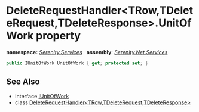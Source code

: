 # DeleteRequestHandler&lt;TRow,TDeleteRequest,TDeleteResponse&gt;.UnitOfWork property
**namespace:** *[Serenity.Services](../../README.md#serenity.services-namespace)*   **assembly**: *[Serenity.Net.Services](../../README.md)*

```csharp
public IUnitOfWork UnitOfWork { get; protected set; }
```

## See Also

* interface [IUnitOfWork](../Serenity.Net.Data/../../Serenity.Data/IUnitOfWork.md)
* class [DeleteRequestHandler&lt;TRow,TDeleteRequest,TDeleteResponse&gt;](../DeleteRequestHandler-3.md)